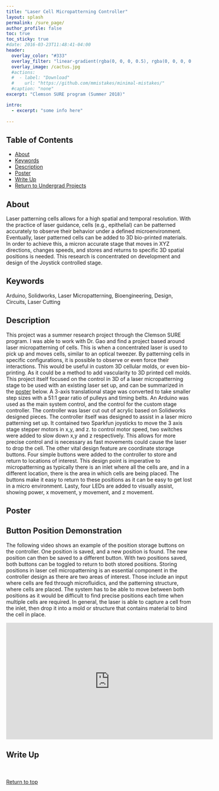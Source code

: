```yaml
---
title: "Laser Cell Micropatterning Controller"
layout: splash
permalink: /sure_page/
author_profile: false
toc: true
toc_sticky: true
#date: 2016-03-23T11:48:41-04:00
header:
  overlay_color: "#333"
  overlay_filter: "linear-gradient(rgba(0, 0, 0, 0.5), rgba(0, 0, 0, 0.5))"
  overlay_image: /cactus.jpg
  #actions:
  #  - label: "Download"
  #    url: "https://github.com/mmistakes/minimal-mistakes/"
  #caption: "none"
excerpt: "Clemson SURE program (Summer 2018)"

intro: 
  - excerpt: "some info here"   
   
---
```

## Table of Contents
- [About](/sure_page/#about)<br>
- [Keywords](/sure_page/#keywords)  <br> 
- [Description](/sure_page/#description) <br>
- [Poster](/sure_page/#poster)  <br>
- [Write Up](/sure_page/#write-up)  <br>
- [Return to Undergrad Projects](/undergrad_projects/) 
 
## About
Laser patterning cells allows for a high spatial and temporal resolution. With the practice of laser guidance, cells (e.g., epithelial) can be patterned accurately to observe their behavior under a defined microenvironment. Eventually, laser patterned cells can be added to 3D bio-printed materials. In order to achieve this, a micron accurate stage that moves in XYZ directions, changes speeds, and stores and returns to specific 3D spatial positions is needed. This research is concentrated on development and design of the Joystick controlled stage.


## Keywords
Arduino, Solidworks, Laser Micropatterning, Bioengineering, Design, Circuits, Laser Cutting

## Description
This project was a summer research project through the Clemson SURE program. I was able to work with Dr. Gao and find a project based around laser micropatterning of cells. This is when a concentrated laser is used to pick up and moves cells, similar to an optical tweezer. By patterning cells in specific configurations, it is possible to observe or even force their interactions. This would be useful in custom 3D cellular molds, or even bio-printing. As it could be a method to add vascularity to 3D printed cell molds. <br>
This project itself focused on the control in 3D of a laser micropatterning stage to be used with an existing laser set up, and can be summarized in the [poster](#poster) below. A 3-axis translational stage was converted to take smaller step sizes with a 51:1 gear ratio of pulleys and timing belts. An Arduino was used as the main system control, and the control for the custom stage controller. The controller was laser cut out of acrylic based on Solidworks designed pieces. The controller itself was designed to assist in a laser micro patterning set up. It contained two Sparkfun joysticks to move the 3 axis stage stepper motors in x,y, and z. to control motor speed, two switches were added to slow down x,y and z respectively. This allows for more precise control and is necessary as fast movements could cause the laser to drop the cell. The other vital design feature are coordinate storage buttons. Four simple buttons were added to the controller to store and return to locations of interest. This design point is imperative to micropatterning as typically there is an inlet where all the cells are, and in a different location, there is the area in which cells are being placed. The buttons make it easy to return to these positions as it can be easy to get lost in a micro environment. Lasty, four LEDs are added to visually assist, showing power, x movement, y movement, and z movement.

## Poster
<object data="{{ site.url }}{{ site.baseurl }}/_pages/undergrad/sureprogram/Sure Poster_Sindorf.pdf" width="1000" height="1000" type='application/pdf'></object>

## Button Position Demonstration
The following video shows an example of the position storage buttons on the controller. One position is saved, and a new position is found. The new position can then be saved to a different button. With two positions saved, both buttons can be toggled to return to both stored positions. Storing positions in laser cell micropatterning is an essential component in the controller design as there are two areas of interest. Those include an input where cells are fed through microfluidics, and the patterning structure, where cells are placed. The system has to be able to move between both positions as it would be difficult to find precise positions each time when multiple cells are required. In general, the laser is able to capture a cell from the inlet, then drop it into a mold or structure that contains material to bind the cell in place.


<iframe width="560" height="315" src="https://www.youtube.com/embed/Rrp32XyTWDg" title="YouTube video player" frameborder="0" allow="accelerometer; autoplay; clipboard-write; encrypted-media; gyroscope; picture-in-picture" allowfullscreen></iframe>

## Write Up
<object data="{{ site.url }}{{ site.baseurl }}/_pages/undergrad/sureprogram/SURE_paper_Sindorf.pdf" width="1000" height="1000" type='application/pdf'></object>
<br><br>
[Return to top](/sure_page/#table-of-contents)
